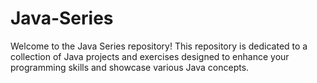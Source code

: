 # Java-Series
Welcome to the Java Series repository! This repository is dedicated to a collection of Java projects and exercises designed to enhance your programming skills and showcase various Java concepts. 

